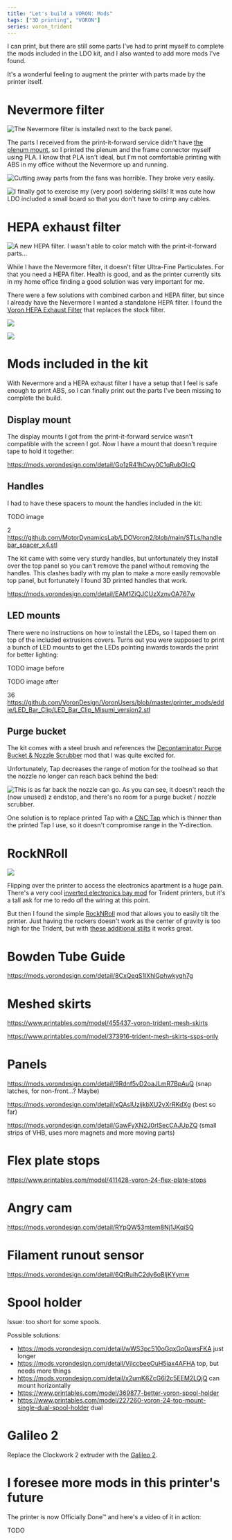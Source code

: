 ```yaml
---
title: "Let's build a VORON: Mods"
tags: ["3D printing", "VORON"]
series: voron_trident
---
```


I can print, but there are still some parts I've had to print myself to complete the mods included in the LDO kit, and I also wanted to add more mods I've found.

It's a wonderful feeling to augment the printer with parts made by the printer itself.

# Nevermore filter

![The Nevermore filter is installed next to the back panel.](/images/trident/nevermore_installed.jpg)

The parts I received from the print-it-forward service didn't have [the plenum mount][nevermore-trident], so I printed the plenum and the frame connector myself using PLA.
I know that PLA isn't ideal, but I'm not comfortable printing with ABS in my office without the Nevermore up and running.

![Cutting away parts from the fans was horrible. They broke very easily.](/images/trident/nevermore_fans.jpg)

![I finally got to exercise my (very poor) soldering skills!
It was cute how LDO included a small board so that you don't have to crimp any cables.](/images/trident/nevermore_solder.jpg)

# HEPA exhaust filter

![A new HEPA filter. I wasn't able to color match with the print-it-forward parts...](/images/trident/hepa_filter.jpg)

While I have the Nevermore filter, it doesn't filter Ultra-Fine Particulates.
For that you need a HEPA filter.
Health is good, and as the printer currently sits in my home office finding a good solution was very important for me.

There were a few solutions with combined carbon and HEPA filter, but since I already have the Nevermore I wanted a standalone HEPA filter.
I found the [Voron HEPA Exhaust Filter][] that replaces the stock filter.

![](/images/trident/hepa_filter_wire.jpg)

![](/images/trident/ugly_wire.jpg)

[Voron HEPA Exhaust Filter]: https://github.com/jmattingley23/voron-hepa-exhaust-filter

# Mods included in the kit

With Nevermore and a HEPA exhaust filter I have a setup that I feel is safe enough to print ABS, so I can finally print out the parts I've been missing to complete the build.

## Display mount

The display mounts I got from the print-it-forward service wasn't compatible with the screen I got.
Now I have a mount that doesn't require tape to hold it together:

<https://mods.vorondesign.com/detail/Go1zR41hCwy0C1qRubOIcQ>

## Handles

I had to have these spacers to mount the handles included in the kit:

TODO image

2 <https://github.com/MotorDynamicsLab/LDOVoron2/blob/main/STLs/handlebar_spacer_x4.stl>

The kit came with some very sturdy handles, but unfortunately they install over the top panel so you can't remove the panel without removing the handles.
This clashes badly with my plan to make a more easily removable top panel, but fortunately I found 3D printed handles that work.

<https://mods.vorondesign.com/detail/EAM1ZiQJCUzXznvOA767w>

## LED mounts

There were no instructions on how to install the LEDs, so I taped them on top of the included extrusions covers.
Turns out you were supposed to print a bunch of LED mounts to get the LEDs pointing inwards towards the print for better lighting:

TODO image before

TODO image after

36 <https://github.com/VoronDesign/VoronUsers/blob/master/printer_mods/eddie/LED_Bar_Clip/LED_Bar_Clip_Misumi_version2.stl>

## Purge bucket

The kit comes with a steel brush and references the [Decontaminator Purge Bucket & Nozzle Scrubber][purge] mod that I was quite excited for.

Unfortunately, Tap decreases the range of motion for the toolhead so that the nozzle no longer can reach back behind the bed:

![This is as far back the nozzle can go. As you can see, it doesn't reach the (now unused) z endstop, and there's no room for a purge bucket / nozzle scrubber.](/images/trident/noise_y_reach.jpg)

One solution is to replace printed Tap with a [CNC Tap][] which is thinner than the printed Tap I use, so it doesn't compromise range in the Y-direction.

[CNC Tap]: https://www.3djake.com/chaoticlab/cnc-voron-tap-black-v2

# RockNRoll

![](/images/trident/rocknroll.jpg)

Flipping over the printer to access the electronics apartment is a huge pain.
There's a very cool [inverted electronics bay mod][] for Trident printers, but it's a tall ask for me to redo *all* the wiring at this point.

But then I found the simple [RockNRoll][] mod that allows you to easily tilt the printer.
Just having the rockers doesn't work as the center of gravity is too high for the Trident, but with [these additional stilts][rock-stilts] it works great.

# Bowden Tube Guide

<https://mods.vorondesign.com/detail/8CxQeqS1lXhlGphwkyqh7g>

# Meshed skirts

<https://www.printables.com/model/455437-voron-trident-mesh-skirts>

<https://www.printables.com/model/373916-trident-mesh-skirts-ssps-only>

# Panels

<https://mods.vorondesign.com/detail/9Rdnf5vD2oaJLmR7BpAuQ> (snap latches, for non-front...? Maybe)

<https://mods.vorondesign.com/detail/xQAsIUzijkbXU2yXrRKdXg> (best so far)

<https://mods.vorondesign.com/detail/GawFyXN2J0rlSecCAJUpZQ> (small strips of VHB, uses more magnets and more moving parts)

# Flex plate stops

<https://www.printables.com/model/411428-voron-24-flex-plate-stops>

# Angry cam

<https://mods.vorondesign.com/detail/RYpQW53mtem8Nj1JKqiSQ>

# Filament runout sensor

<https://mods.vorondesign.com/detail/6QtRuihC2dy6oBljKYymw>

# Spool holder

Issue: too short for some spools.

Possible solutions:

- https://mods.vorondesign.com/detail/wWS3pc510oGqxGo0awsFKA just longer
- https://mods.vorondesign.com/detail/VjlccbeeOuH5iax4AFHA top, but needs more things
- https://mods.vorondesign.com/detail/x2umK6ZcG6l2c5EEM2LQjQ can mount horizontally
- https://www.printables.com/model/369877-better-voron-spool-holder
- https://www.printables.com/model/227260-voron-24-top-mount-single-dual-spool-holder dual

# Galileo 2

Replace the Clockwork 2 extruder with the [Galileo 2].

# I foresee more mods in this printer's future

The printer is now Officially Done™ and here's a video of it in action:

TODO

[Noctua FN-A6x25]: https://noctua.at/en/nf-a6x25-flx
[4pin]: https://www.nicksherlock.com/2022/01/driving-a-4-pin-computer-pwm-fan-on-the-btt-octopus-using-klipper/
[noctua-pins]: https://faqs.noctua.at/en/support/solutions/articles/101000081757
[Galileo 2]: https://github.com/JaredC01/Galileo2
[nevermore-trident]: https://www.ldomotion.com/p/guide/Nevermore-V5-Duo--Trident
[purge]: https://github.com/VoronDesign/VoronUsers/tree/master/orphaned_mods/printer_mods/edwardyeeks/Decontaminator_Purge_Bucket_%26_Nozzle_Scrubber
[inverted electronics bay mod]: https://github.com/VoronDesign/VoronUsers/tree/master/printer_mods/LoganFraser/TridentInvertedElectronics
[RockNRoll]: https://mods.vorondesign.com/detail/tiIhFDTh9tHJY0JNJK9A
[rock-stilts]: https://www.printables.com/model/638776-voron-rocknroll-mod-stilts/files
